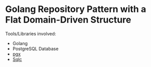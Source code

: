 # Golang Repository Pattern with a Flat Domain-Driven Structure

Tools/Libraries involved:
- Golang
- PostgreSQL Database
- [pgx](https://github.com/jackc/pgx)
- [Sqlc](https://sqlc.dev)